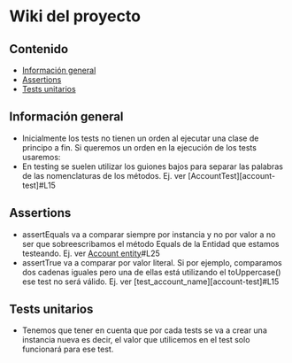 # Wiki del proyecto
## Contenido
   - [Información general](#informacion-general)
   - [Assertions](#assertions)
   - [Tests unitarios](#tests-unitarios)



## Información general

- Inicialmente los tests no tienen un orden al ejecutar una clase de principo a fin. Si queremos un orden en la ejecución de los tests usaremos:
- En testing se suelen utilizar los guiones bajos para separar las palabras de las nomenclaturas de los métodos. Ej. ver [AccountTest][account-test]#L15

## Assertions
- assertEquals va a comparar siempre por instancia y no por valor a no ser que sobreescribamos el método Equals de la Entidad que estamos testeando. Ej. ver [Account entity][account-entity]#L25
- assertTrue va a comparar por valor literal. Si por ejemplo, comparamos dos cadenas iguales pero una de ellas está utilizando el toUppercase() ese test no será válido. Ej. ver [test_account_name][account-test]#L15

## Tests unitarios
- Tenemos que tener en cuenta que por cada tests se va a crear una instancia nueva es decir, el valor que utilicemos en el test solo funcionará para ese test.



[account-entity]: ../src/main/java/tddCourse/tdd/Entities/Account.java
[account-entity-test]: ../src/test/java/tddCourse/tdd/Entities/AccountTest.java
[account-methods]: ../src/main/java/tddCourse/tdd/AccountMethods/AccountMethods.java
[account-methods-test]: ../src/test/java/tddCourse/tdd/AccountMethods/AccountMethodsTest.java

